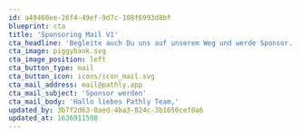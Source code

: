 ```yaml
---
id: a49460ee-26f4-49ef-9d7c-108f6993d8bf
blueprint: cta
title: 'Sponsoring Mail V1'
cta_headline: 'Begleite auch Du uns auf unserem Weg und werde Sponsor.'
cta_image: piggybank.svg
cta_image_position: left
cta_button_type: mail
cta_button_icon: icons/icon_mail.svg
cta_mail_address: mail@pathly.app
cta_mail_subject: 'Sponsor werden'
cta_mail_body: 'Hallo liebes Pathly Team,'
updated_by: 3b7f2d63-0aed-4ba3-824c-3b1650cef8a6
updated_at: 1636911508
---
```

